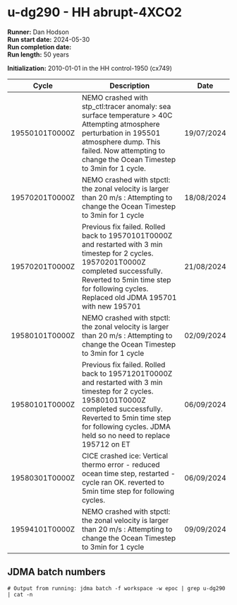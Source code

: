 # u-dg290 - HH abrupt-4XCO2

**Runner:** Dan Hodson  
**Run start date:** 2024-05-30  
**Run completion date:**  
**Run length:** 50 years  

**Initialization:** 2010-01-01 in the HH control-1950 (cx749)

| Cycle | Description | Date |
| --- | --- | --- |
| 19550101T0000Z | NEMO crashed with stp_ctl:tracer anomaly: sea surface temperature > 40C Attempting atmosphere perturbation in 195501 atmosphere dump. This failed. Now attempting to change the Ocean Timestep to 3min for 1 cycle. | 19/07/2024 |
|19570201T0000Z| NEMO crashed with  stpctl: the zonal velocity is larger than 20 m/s : Attempting to change the Ocean Timestep to 3min for 1 cycle | 18/08/2024|
|19570201T0000Z|  Previous fix failed. Rolled back to 19570101T0000Z and restarted with 3 min timestep for 2 cycles. 19570201T0000Z completed successfully. Reverted to 5min time step for following cycles. Replaced old JDMA 195701 with new 195701 | 21/08/2024|
|19580101T0000Z| NEMO crashed with  stpctl: the zonal velocity is larger than 20 m/s : Attempting to change the Ocean Timestep to 3min for 1 cycle | 02/09/2024|
|19580101T0000Z|  Previous fix failed. Rolled back to 19571201T0000Z and restarted with 3 min timestep for 2 cycles. 19580101T0000Z completed successfully. Reverted to 5min time step for following cycles. JDMA held so no need to replace 195712 on ET | 06/09/2024|
|19580301T0000Z| CICE crashed ice: Vertical thermo error - reduced ocean time step, restarted - cycle ran OK. reverted to 5min time step for following cycles.  | 06/09/2024| 
|19594101T0000Z| NEMO crashed with  stpctl: the zonal velocity is larger than 20 m/s : Attempting to change the Ocean Timestep to 3min for 1 cycle | 09/09/2024|


 


## JDMA batch numbers
```
# Output from running: jdma batch -f workspace -w epoc | grep u-dg290 | cat -n

```
